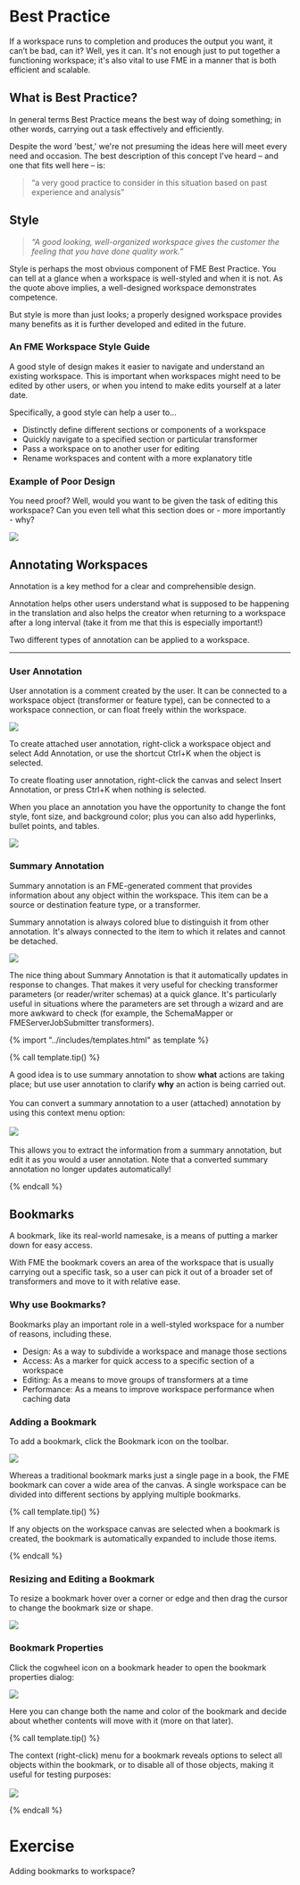 # Best Practice

If a workspace runs to completion and produces the output you want, it can’t be bad, can it? Well, yes it can. It's not enough just to put together a functioning workspace; it's also vital to use FME in a manner that is both efficient and scalable.

## What is Best Practice?

In general terms Best Practice means the best way of doing something; in other words, carrying out a task effectively and efficiently.

Despite the word 'best,' we're not presuming the ideas here will meet every need and occasion. The best description of this concept I've heard – and one that fits well here – is:

> “a very good practice to consider in this situation based on past experience and analysis”

## Style

> *“A good looking, well-organized workspace gives the customer the feeling that you have done quality work.”*

Style is perhaps the most obvious component of FME Best Practice. You can tell at a glance when a workspace is well-styled and when it is not. As the quote above implies, a well-designed workspace demonstrates competence.

But style is more than just looks; a properly designed workspace provides many benefits as it is further developed and edited in the future.

### An FME Workspace Style Guide

A good style of design makes it easier to navigate and understand an existing workspace. This is important when workspaces might need to be edited by other users, or when you intend to make edits yourself at a later date.

Specifically, a good style can help a user to…

- Distinctly define different sections or components of a workspace
- Quickly navigate to a specified section or particular transformer
- Pass a workspace on to another user for editing
- Rename workspaces and content with a more explanatory title

### Example of Poor Design

You need proof? Well, would you want to be given the task of editing this workspace? Can you even tell what this section does or - more importantly - why?

![](./Images/Img5.001.BadlyDrawnWorkspaceCloseup.png)

## Annotating Workspaces

Annotation is a key method for a clear and comprehensible design.

Annotation helps other users understand what is supposed to be happening in the translation and also helps the creator when returning to a workspace after a long interval (take it from me that this is especially important!)

Two different types of annotation can be applied to a workspace.

---

### User Annotation
User annotation is a comment created by the user. It can be connected to a workspace object (transformer or feature type), can be connected to a workspace connection, or can float freely within the workspace.

![](./Images/Img5.002.UserAnnotation.png)

To create attached user annotation, right-click a workspace object and select Add Annotation, or use the shortcut Ctrl+K when the object is selected.

To create floating user annotation, right-click the canvas and select Insert Annotation, or press Ctrl+K when nothing is selected.

When you place an annotation you have the opportunity to change the font style, font size, and background color; plus you can also add hyperlinks, bullet points, and tables.

![](./Images/Img5.003.UserAnnotationOptions.png)

### Summary Annotation
Summary annotation is an FME-generated comment that provides information about any object within the workspace. This item can be a source or destination feature type, or a transformer.

Summary annotation is always colored blue to distinguish it from other annotation. It's always connected to the item to which it relates and cannot be detached.

![](./Images/Img5.004.SummaryAnnotation.png)

The nice thing about Summary Annotation is that it automatically updates in response to changes. That makes it very useful for checking transformer parameters (or reader/writer schemas) at a quick glance. It's particularly useful in situations where the parameters are set through a wizard and are more awkward to check (for example, the SchemaMapper or FMEServerJobSubmitter transformers).

{% import "../includes/templates.html" as template %}

{% call template.tip() %}

A good idea is to use summary annotation to show <strong>what</strong> actions are taking place; but use user annotation to clarify <strong>why</strong> an action is being carried out.
<br><br>You can convert a summary annotation to a user (attached) annotation by using this context menu option:
<br><br><img src='./Images/Img5.005.SummaryAnnotationConversion.png'>
<br><br>This allows you to extract the information from a summary annotation, but edit it as you would a user annotation. Note that a converted summary annotation no longer updates automatically!

{% endcall %}

## Bookmarks
A bookmark, like its real-world namesake, is a means of putting a marker down for easy access.

With FME the bookmark covers an area of the workspace that is usually carrying out a specific task, so a user can pick it out of a broader set of transformers and move to it with relative ease.

### Why use Bookmarks?
Bookmarks play an important role in a well-styled workspace for a number of reasons, including these.

- Design: As a way to subdivide a workspace and manage those sections
- Access: As a marker for quick access to a specific section of a workspace
- Editing: As a means to move groups of transformers at a time
- Performance: As a means to improve workspace performance when caching data

### Adding a Bookmark
To add a bookmark, click the Bookmark icon on the toolbar.

![](./Images/Img5.006.AddBookmarkToolbar.png)

Whereas a traditional bookmark marks just a single page in a book, the FME bookmark can cover a wide area of the canvas. A single workspace can be divided into different sections by applying multiple bookmarks.

{% call template.tip() %}

If any objects on the workspace canvas are selected when a bookmark is created, the bookmark is automatically expanded to include those items.

{% endcall %}

### Resizing and Editing a Bookmark
To resize a bookmark hover over a corner or edge and then drag the cursor to change the bookmark size or shape.

![](./Images/Img5.007.BookmarkResizeCursor.png)

### Bookmark Properties
Click the cogwheel icon on a bookmark header to open the bookmark properties dialog:

![](./Images/Img5.008.BookmarkProperties.png)

Here you can change both the name and color of the bookmark and decide about whether contents will move with it (more on that later).

{% call template.tip() %}

The context (right-click) menu for a bookmark reveals options to select all objects within the bookmark, or to disable all of those objects, making it useful for testing purposes:
<br><br><img src='./Images/Img5.009.BookmarkContextMenu.png'>

{% endcall %}

# Exercise

Adding bookmarks to workspace?
